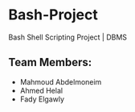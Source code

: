 # Bash-Project
Bash Shell Scripting Project | DBMS 


## Team Members:

- Mahmoud Abdelmoneim
- Ahmed Helal
- Fady Elgawly